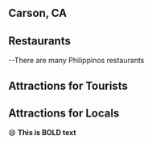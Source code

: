 ## Carson, CA
## Restaurants
--There are many Philippinos restaurants

## Attractions for Tourists
## Attractions for Locals
:smile:  **This is BOLD text**
